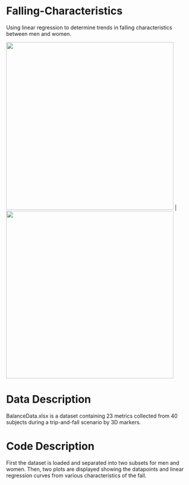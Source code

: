 # Falling-Characteristics
Using linear regression to determine trends in falling characteristics between men and women. 

<img src="https://github.com/user-attachments/assets/9e69c4c5-02cd-42c1-8730-87eb0960424f" width="450"> | <img src="https://github.com/user-attachments/assets/01f9fb73-2325-4bdf-88b1-24c47eea7c3f" width="450">

# Data Description
BalanceData.xlsx is a dataset containing 23 metrics collected from 40 subjects during a trip-and-fall scenario by 3D markers. 

# Code Description
First the dataset is loaded and separated into two subsets for men and women. Then, two plots are displayed showing the datapoints and linear regression curves from various characteristics of the fall. 
